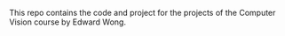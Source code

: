 This repo contains the code and project for the projects of the Computer Vision course by Edward Wong. 
